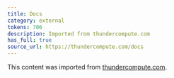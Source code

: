 ```yaml
---
title: Docs
category: external
tokens: 706
description: Imported from thundercompute.com
has_full: true
source_url: https://thundercompute.com/docs
---
```


This content was imported from [thundercompute.com](https://thundercompute.com/docs).
